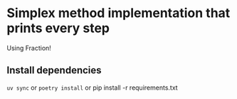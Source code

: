# Simplex method implementation that prints every step
Using Fraction!
## Install dependencies
`uv sync` 
or
`poetry install` 
or
pip install -r requirements.txt